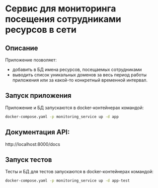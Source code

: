 # Сервис для мониторинга посещения сотрудниками ресурсов в сети

## Описание
Приложение позволяет:
- добавить в БД имена ресурсов, посещаемых сотрудниками
- выводить список уникальных доменов за весь период работы приложения или за какой-то конкретный временной интервал.

## Запуск приложения
Приложение и БД запускаются в docker-контейнерах командой:
```bash
docker-compose.yaml -p monitoring_service up -d app
```
## Документация API:
http://localhost:8000/docs


## Запуск тестов
Тесты и БД для тестов запускаются в docker-контейнерах командой:
```bash
docker-compose.yaml -p monitoring_service up -d app-test
```

